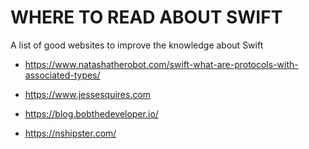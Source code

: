 # WHERE TO READ ABOUT SWIFT
A list of good websites to improve the knowledge about Swift


- https://www.natashatherobot.com/swift-what-are-protocols-with-associated-types/

- https://www.jessesquires.com

- https://blog.bobthedeveloper.io/

- https://nshipster.com/


